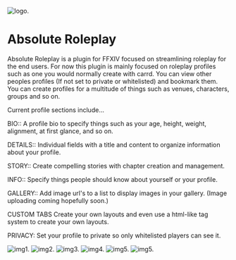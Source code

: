 ![logo.](https://github.com/serifas/AbsoluteRoleplay/blob/main/images/icon.png)

# Absolute Roleplay

Absolute Roleplay is a plugin for FFXIV focused on streamlining roleplay for the end users.
For now this plugin is mainly focused on roleplay profiles such as one you would normally create with carrd.
You can view other peoples profiles (If not set to private or whitelisted) and bookmark them.
You can create profiles for a multitude of things such as venues, characters, groups and so on.

Current profile sections include...

BIO::
A profile bio to specify things such as your age, height, weight, alignment, at first glance, and so on.

DETAILS::
Individual fields with a title and content to organize information about your profile.

STORY::
Create compelling stories with chapter creation and management.

INFO::
Specify things people should know about yourself or your profile.

GALLERY::
Add image url's to a list to display images in your gallery. (Image uploading coming hopefully soon.)

CUSTOM TABS
Create your own layouts and even use a html-like tag system to create your own layouts.


PRIVACY:
Set your profile to private so only whitelisted players can see it.

![img1.](https://github.com/serifas/AbsoluteRoleplay/raw/main/images/bio.png)
![img2.](https://github.com/serifas/AbsoluteRoleplay/raw/main/images/story.png)
![img3.](https://github.com/serifas/AbsoluteRoleplay/raw/main/images/inventory.png)
![img4.](https://github.com/serifas/AbsoluteRoleplay/raw/main/images/talents.png)
![img5.](https://github.com/serifas/AbsoluteRoleplay/raw/main/images/info.png)
![img5.](https://github.com/serifas/AbsoluteRoleplay/raw/main/images/gallery.png)

